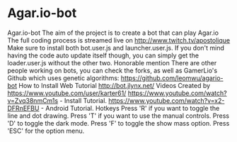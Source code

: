 # Agar.io-bot
Agar.io-bot The aim of the project is to create a bot that can play Agar.io  The full coding process is streamed live on http://www.twitch.tv/apostolique  Make sure to install both bot.user.js and launcher.user.js. If you don't mind having the code auto update itself though, you can simply get the loader.user.js without the other two.  Honorable mention There are other people working on bots, you can check the forks, as well as GamerLio's Github which uses genetic algorithms: https://github.com/leomwu/agario-bot  How to Install Web Tutorial  http://bot.jlynx.net/  Videos  Created by https://www.youtube.com/user/karter61/  https://www.youtube.com/watch?v=Zvq38nmCm1s - Install Tutorial.  https://www.youtube.com/watch?v=x2-DFRnEFBU - Android Tutorial.  Hotkeys Press 'R' if you want to toggle the line and dot drawing. Press 'T' if you want to use the manual controls. Press 'D' to toggle the dark mode. Press 'F' to toggle the show mass option. Press 'ESC' for the option menu.
